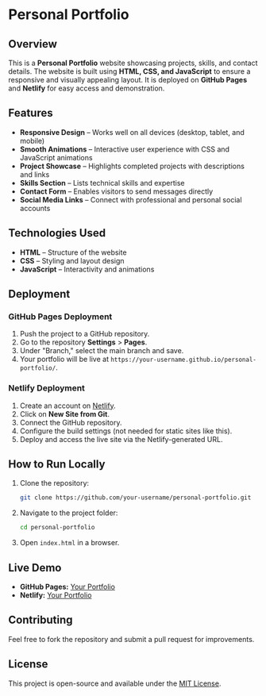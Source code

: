 # Personal Portfolio

## Overview
This is a **Personal Portfolio** website showcasing projects, skills, and contact details. The website is built using **HTML, CSS, and JavaScript** to ensure a responsive and visually appealing layout. It is deployed on **GitHub Pages** and **Netlify** for easy access and demonstration.

## Features
- **Responsive Design** – Works well on all devices (desktop, tablet, and mobile)
- **Smooth Animations** – Interactive user experience with CSS and JavaScript animations
- **Project Showcase** – Highlights completed projects with descriptions and links
- **Skills Section** – Lists technical skills and expertise
- **Contact Form** – Enables visitors to send messages directly
- **Social Media Links** – Connect with professional and personal social accounts

## Technologies Used
- **HTML** – Structure of the website
- **CSS** – Styling and layout design
- **JavaScript** – Interactivity and animations

## Deployment
### GitHub Pages Deployment
1. Push the project to a GitHub repository.
2. Go to the repository **Settings** > **Pages**.
3. Under "Branch," select the main branch and save.
4. Your portfolio will be live at `https://your-username.github.io/personal-portfolio/`.

### Netlify Deployment
1. Create an account on [Netlify](https://www.netlify.com/).
2. Click on **New Site from Git**.
3. Connect the GitHub repository.
4. Configure the build settings (not needed for static sites like this).
5. Deploy and access the live site via the Netlify-generated URL.

## How to Run Locally
1. Clone the repository:
   ```sh
   git clone https://github.com/your-username/personal-portfolio.git
   ```
2. Navigate to the project folder:
   ```sh
   cd personal-portfolio
   ```
3. Open `index.html` in a browser.

## Live Demo
- **GitHub Pages:** [Your Portfolio](https://your-username.github.io/personal-portfolio/)
- **Netlify:** [Your Portfolio](https://portfolio-aditya03.netlify.app/)

## Contributing
Feel free to fork the repository and submit a pull request for improvements.

## License
This project is open-source and available under the [MIT License](LICENSE).


